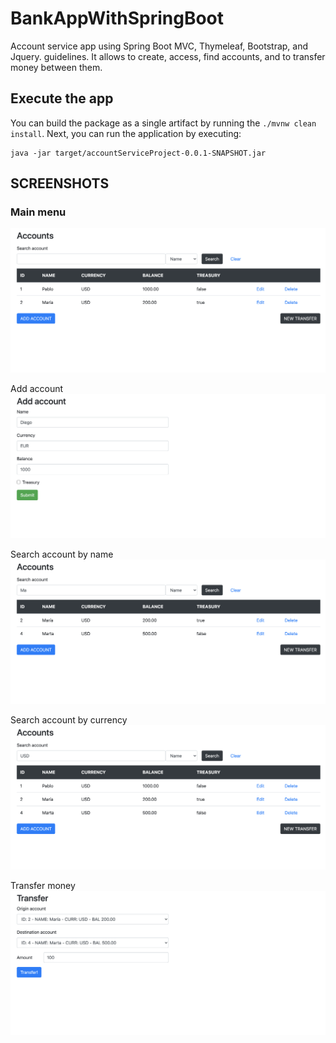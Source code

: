 # BankAppWithSpringBoot

Account service app using Spring Boot MVC, Thymeleaf, Bootstrap, and Jquery. guidelines. It allows to create, access, find accounts, and to transfer money between
them.


## Execute the app 

You can build the package as a single artifact by running the `./mvnw clean install`. Next, you can run the application by executing:
```
java -jar target/accountServiceProject-0.0.1-SNAPSHOT.jar
```
## SCREENSHOTS

### Main menu
![image1]( https://github.com/JoseManuelMoyaVargas/BankAppWithSpringBoot/blob/master/screenshots/1.png)

Add account
![image2]( https://github.com/JoseManuelMoyaVargas/BankAppWithSpringBoot/blob/master/screenshots/2.png)

Search account by name
![image3]( https://github.com/JoseManuelMoyaVargas/BankAppWithSpringBoot/blob/master/screenshots/3.png)

Search account by currency
![image4]( https://github.com/JoseManuelMoyaVargas/BankAppWithSpringBoot/blob/master/screenshots/4.png)

Transfer money
![image5]( https://github.com/JoseManuelMoyaVargas/BankAppWithSpringBoot/blob/master/screenshots/5.png)
